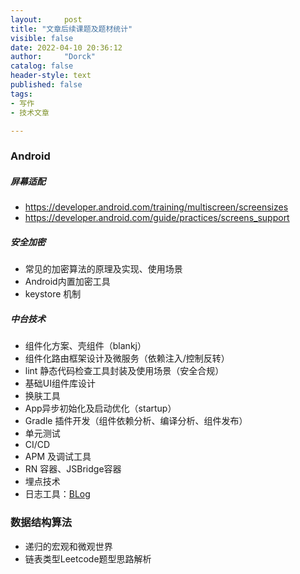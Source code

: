 ```yaml
---
layout:     post
title: "文章后续课题及题材统计"
visible: false
date: 2022-04-10 20:36:12
author:     "Dorck"
catalog: false
header-style: text
published: false
tags: 
- 写作
- 技术文章

---
```


### Android

##### 屏幕适配

- https://developer.android.com/training/multiscreen/screensizes
- https://developer.android.com/guide/practices/screens_support

##### 安全加密

- 常见的加密算法的原理及实现、使用场景
- Android内置加密工具
- keystore 机制

##### 中台技术

- 组件化方案、壳组件（blankj）
- 组件化路由框架设计及微服务（依赖注入/控制反转）
- lint 静态代码检查工具封装及使用场景（安全合规）
- 基础UI组件库设计
- 换肤工具
- App异步初始化及启动优化（startup）
- Gradle 插件开发（组件依赖分析、编译分析、组件发布）
- 单元测试
- CI/CD
- APM 及调试工具
- RN 容器、JSBridge容器
- 埋点技术
- 日志工具：[BLog](https://github.com/kaedea/b-log/blob/master/README_CN.md)

### 数据结构算法

- 递归的宏观和微观世界
- 链表类型Leetcode题型思路解析